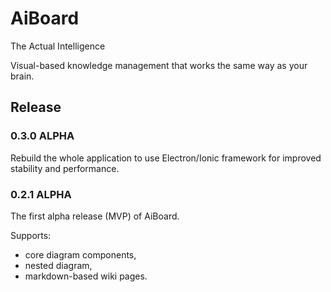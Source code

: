 # AiBoard

The Actual Intelligence

Visual-based knowledge management that works the same way as your brain.

## Release

### 0.3.0 ALPHA
Rebuild the whole application to use Electron/Ionic framework for improved stability and performance.

### 0.2.1 ALPHA
The first alpha release (MVP) of AiBoard.

Supports:

- core diagram components,
- nested diagram,
- markdown-based wiki pages.
